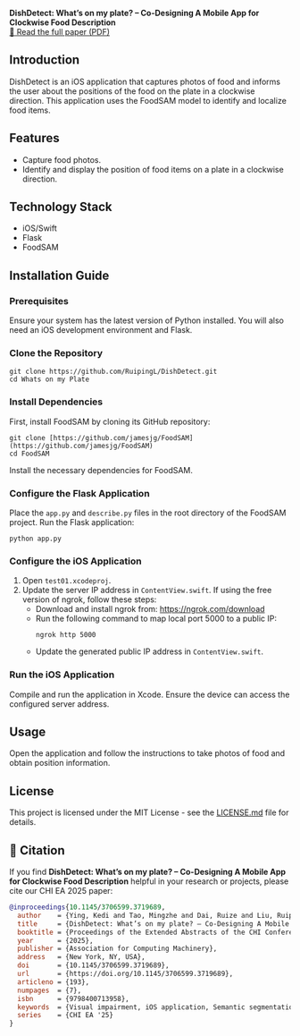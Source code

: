 **DishDetect: What’s on my plate? – Co-Designing A Mobile App for Clockwise Food Description**  
[📄 Read the full paper (PDF)](https://dl.acm.org/doi/full/10.1145/3706599.3719689)
## Introduction

DishDetect is an iOS application that captures photos of food and informs the user about the positions of the food on the plate in a clockwise direction. This application uses the FoodSAM model to identify and localize food items.

## Features

- Capture food photos.
- Identify and display the position of food items on a plate in a clockwise direction.

## Technology Stack

- iOS/Swift
- Flask
- FoodSAM

## Installation Guide

### Prerequisites

Ensure your system has the latest version of Python installed. You will also need an iOS development environment and Flask.

### Clone the Repository

```
git clone https://github.com/RuipingL/DishDetect.git
cd Whats on my Plate
```

### Install Dependencies

First, install FoodSAM by cloning its GitHub repository:

```
git clone [https://github.com/jamesjg/FoodSAM](https://github.com/jamesjg/FoodSAM)
cd FoodSAM
```

Install the necessary dependencies for FoodSAM.

### Configure the Flask Application

Place the `app.py` and `describe.py` files in the root directory of the FoodSAM project.
Run the Flask application:

```
python app.py
```

### Configure the iOS Application

1. Open `test01.xcodeproj`.
2. Update the server IP address in `ContentView.swift`. If using the free version of ngrok, follow these steps:
   - Download and install ngrok from: https://ngrok.com/download
   - Run the following command to map local port 5000 to a public IP:
     ```
     ngrok http 5000
     ```
   - Update the generated public IP address in `ContentView.swift`.

### Run the iOS Application

Compile and run the application in Xcode. Ensure the device can access the configured server address.

## Usage

Open the application and follow the instructions to take photos of food and obtain position information.


## License

This project is licensed under the MIT License - see the [LICENSE.md](LICENSE) file for details.

## 📖 Citation

If you find **DishDetect: What’s on my plate? – Co-Designing A Mobile App for Clockwise Food Description** helpful in your research or projects, please cite our CHI EA 2025 paper:

```bibtex
@inproceedings{10.1145/3706599.3719689,
  author    = {Ying, Kedi and Tao, Mingzhe and Dai, Ruize and Liu, Ruiping and M\"{u}ller, Karin and Jaworek, Gerhard and Zhang, Jiaming and Stiefelhagen, Rainer},
  title     = {DishDetect: What’s on my plate? – Co-Designing A Mobile App for Clockwise Food Description},
  booktitle = {Proceedings of the Extended Abstracts of the CHI Conference on Human Factors in Computing Systems},
  year      = {2025},
  publisher = {Association for Computing Machinery},
  address   = {New York, NY, USA},
  doi       = {10.1145/3706599.3719689},
  url       = {https://doi.org/10.1145/3706599.3719689},
  articleno = {193},
  numpages  = {7},
  isbn      = {9798400713958},
  keywords  = {Visual impairment, iOS application, Semantic segmentation, Food classification},
  series    = {CHI EA '25}
}




